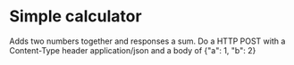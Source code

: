 # Simple calculator

Adds two numbers together and responses a sum. Do a HTTP POST with a Content-Type header application/json and a body of {"a": 1, "b": 2}
